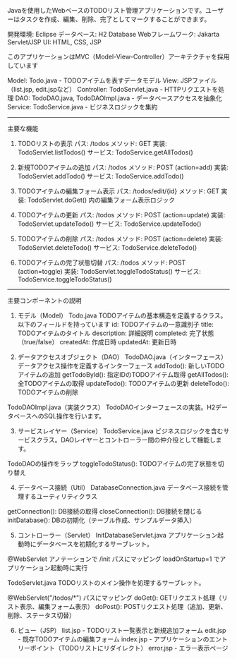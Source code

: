 Javaを使用したWebベースのTODOリスト管理アプリケーションです。ユーザーはタスクを作成、編集、削除、完了としてマークすることができます。

開発環境: Eclipse
データベース: H2 Database
Webフレームワーク: Jakarta Servlet/JSP
UI: HTML, CSS, JSP


このアプリケーションはMVC（Model-View-Controller）アーキテクチャを採用しています

Model: Todo.java - TODOアイテムを表すデータモデル
View: JSPファイル（list.jsp, edit.jspなど）
Controller: TodoServlet.java - HTTPリクエストを処理
DAO: TodoDAO.java, TodoDAOImpl.java - データベースアクセスを抽象化
Service: TodoService.java - ビジネスロジックを集約


------------------------------------------------------


主要な機能


1. TODOリストの表示
パス: /todos
メソッド: GET
実装: TodoServlet.listTodos()
サービス: TodoService.getAllTodos()


2. 新規TODOアイテムの追加
パス: /todos
メソッド: POST (action=add)
実装: TodoServlet.addTodo()
サービス: TodoService.addTodo()


3. TODOアイテムの編集フォーム表示
パス: /todos/edit/{id}
メソッド: GET
実装: TodoServlet.doGet() 内の編集フォーム表示ロジック


4. TODOアイテムの更新
パス: /todos
メソッド: POST (action=update)
実装: TodoServlet.updateTodo()
サービス: TodoService.updateTodo()


5. TODOアイテムの削除
パス: /todos
メソッド: POST (action=delete)
実装: TodoServlet.deleteTodo()
サービス: TodoService.deleteTodo()


6. TODOアイテムの完了状態切替
パス: /todos
メソッド: POST (action=toggle)
実装: TodoServlet.toggleTodoStatus()
サービス: TodoService.toggleTodoStatus()

---------------------------------------------


主要コンポーネントの説明


1. モデル（Model）
Todo.java
TODOアイテムの基本構造を定義するクラス。以下のフィールドを持っています
id: TODOアイテムの一意識別子
title: TODOアイテムのタイトル
description: 詳細説明
completed: 完了状態（true/false）
createdAt: 作成日時
updatedAt: 更新日時


2. データアクセスオブジェクト（DAO）
TodoDAO.java（インターフェース）
データアクセス操作を定義するインターフェース
addTodo(): 新しいTODOアイテムの追加
getTodoById(): 指定IDのTODOアイテム取得
getAllTodos(): 全TODOアイテムの取得
updateTodo(): TODOアイテムの更新
deleteTodo(): TODOアイテムの削除

TodoDAOImpl.java（実装クラス）
TodoDAOインターフェースの実装。H2データベースへのSQL操作を行います。


3. サービスレイヤー（Service）
TodoService.java
ビジネスロジックを含むサービスクラス。DAOレイヤーとコントローラー間の仲介役として機能します。

TodoDAOの操作をラップ
toggleTodoStatus(): TODOアイテムの完了状態を切り替え


4. データベース接続（Util）
DatabaseConnection.java
データベース接続を管理するユーティリティクラス

getConnection(): DB接続の取得
closeConnection(): DB接続を閉じる
initDatabase(): DBの初期化（テーブル作成、サンプルデータ挿入）

5. コントローラー（Servlet）
InitDatabaseServlet.java
アプリケーション起動時にデータベースを初期化するサーブレット。

@WebServlet アノテーションで /init パスにマッピング
loadOnStartup=1 でアプリケーション起動時に実行

TodoServlet.java
TODOリストのメイン操作を処理するサーブレット。

@WebServlet("/todos/*") パスにマッピング
doGet(): GETリクエスト処理（リスト表示、編集フォーム表示）
doPost(): POSTリクエスト処理（追加、更新、削除、ステータス切替）

6. ビュー（JSP）
list.jsp - TODOリスト一覧表示と新規追加フォーム
edit.jsp - 既存TODOアイテムの編集フォーム
index.jsp - アプリケーションのエントリーポイント（TODOリストにリダイレクト）
error.jsp - エラー表示ページ
